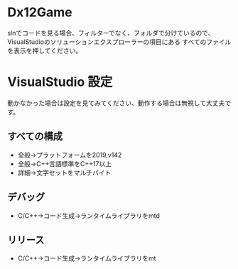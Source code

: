 # Dx12Game
slnでコードを見る場合、フィルターでなく、フォルダで分けているので、
VisualStudioのソリューションエクスプローラーの項目にある
すべてのファイルを表示を押してください。

# VisualStudio 設定
動かなかった場合は設定を見てみてください、動作する場合は無視して大丈夫です。
## すべての構成
- 全般→プラットフォームを2019,v142
- 全般→C++言語標準をC++17以上
- 詳細→文字セットをマルチバイト
## デバッグ
- C/C++→コード生成→ランタイムライブラリをmtd
## リリース
- C/C++→コード生成→ランタイムライブラリをmt
